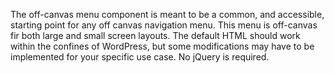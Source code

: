 The off-canvas menu component is meant to be a common, and accessible, starting point for any off canvas navigation menu. This menu is off-canvas fir both large and small screen layouts. The default HTML should work within the confines of WordPress, but some modifications may have to be implemented for your specific use case. No jQuery is required.
